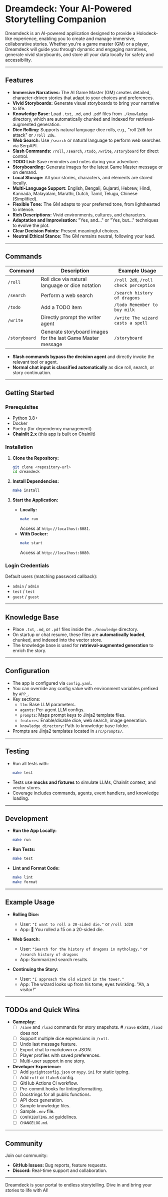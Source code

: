 # Dreamdeck: Your AI-Powered Storytelling Companion

Dreamdeck is an AI-powered application designed to provide a Holodeck-like experience, enabling you to create and manage immersive, collaborative stories. Whether you're a game master (GM) or a player, Dreamdeck will guide you through dynamic and engaging narratives, generate vivid storyboards, and store all your data locally for safety and accessibility.

---

## Features

- **Immersive Narratives:** The AI Game Master (GM) creates detailed, character-driven stories that adapt to your choices and preferences.
- **Vivid Storyboards:** Generate visual storyboards to bring your narrative to life.
- **Knowledge Base:** Load `.txt`, `.md`, and `.pdf` files from `./knowledge` directory, which are automatically chunked and indexed for retrieval-augmented generation.
- **Dice Rolling:** Supports natural language dice rolls, e.g., "roll 2d6 for attack" or `/roll 2d6`.
- **Web Search:** Use `/search` or natural language to perform web searches via SerpAPI.
- **Slash Commands:** `/roll`, `/search`, `/todo`, `/write`, `/storyboard` for direct control.
- **TODO List:** Save reminders and notes during your adventure.
- **Storyboarding:** Generate images for the latest Game Master message or on demand.
- **Local Storage:** All your stories, characters, and elements are stored locally.
- **Multi-Language Support:** English, Bengali, Gujarati, Hebrew, Hindi, Kannada, Malayalam, Marathi, Dutch, Tamil, Telugu, Chinese (Simplified).
- **Flexible Tone:** The GM adapts to your preferred tone, from lighthearted to intense.
- **Rich Descriptions:** Vivid environments, cultures, and characters.
- **Adaptation and Improvisation:** "Yes, and…" or "Yes, but…" techniques to evolve the plot.
- **Clear Decision Points:** Present meaningful choices.
- **Neutral Ethical Stance:** The GM remains neutral, following your lead.

---

## Commands

| Command        | Description                                                      | Example Usage                                  |
|----------------|------------------------------------------------------------------|------------------------------------------------|
| `/roll`        | Roll dice via natural language or dice notation                  | `/roll 2d6`, `/roll check perception`          |
| `/search`      | Perform a web search                                             | `/search history of dragons`                   |
| `/todo`        | Add a TODO item                                                  | `/todo Remember to buy milk`                   |
| `/write`       | Directly prompt the writer agent                                 | `/write The wizard casts a spell`              |
| `/storyboard`  | Generate storyboard images for the last Game Master message      | `/storyboard`                                 |

- **Slash commands bypass the decision agent** and directly invoke the relevant tool or agent.
- **Normal chat input is classified automatically** as dice roll, search, or story continuation.

---

## Getting Started

### Prerequisites

- Python 3.8+
- Docker
- Poetry (for dependency management)
- **Chainlit 2.x** (this app is built on Chainlit)

### Installation

1. **Clone the Repository:**
   ```sh
   git clone <repository-url>
   cd dreamdeck
   ```

2. **Install Dependencies:**
   ```sh
   make install
   ```

3. **Start the Application:**
   - **Locally:**
     ```sh
     make run
     ```
     Access at `http://localhost:8081`.
   - **With Docker:**
     ```sh
     make start
     ```
     Access at `http://localhost:8080`.

### Login Credentials

Default users (matching password callback):

- `admin` / `admin`
- `test` / `test`
- `guest` / `guest`

---

## Knowledge Base

- Place `.txt`, `.md`, or `.pdf` files inside the `./knowledge` directory.
- On startup or chat resume, these files are **automatically loaded**, chunked, and indexed into the vector store.
- The knowledge base is used for **retrieval-augmented generation** to enrich the story.

---

## Configuration

- The app is configured via `config.yaml`.
- You can override any config value with environment variables prefixed by `APP_`.
- Key sections:
  - `llm`: Base LLM parameters.
  - `agents`: Per-agent LLM configs.
  - `prompts`: Maps prompt keys to Jinja2 template files.
  - `features`: Enable/disable dice, web search, image generation.
  - `knowledge_directory`: Path to knowledge base folder.
- Prompts are Jinja2 templates located in `src/prompts/`.

---

## Testing

- Run all tests with:
  ```sh
  make test
  ```
- Tests use **mocks and fixtures** to simulate LLMs, Chainlit context, and vector stores.
- Coverage includes commands, agents, event handlers, and knowledge loading.

---

## Development

- **Run the App Locally:**
  ```sh
  make run
  ```
- **Run Tests:**
  ```sh
  make test
  ```
- **Lint and Format Code:**
  ```sh
  make lint
  make format
  ```

---

## Example Usage

- **Rolling Dice:**
  - User: `"I want to roll a 20-sided die."` or `/roll 1d20`
  - App: 🎲 You rolled a 15 on a 20-sided die.

- **Web Search:**
  - User: `"Search for the history of dragons in mythology."` or `/search history of dragons`
  - App: Summarized search results.

- **Continuing the Story:**
  - User: `"I approach the old wizard in the tower."`
  - App: The wizard looks up from his tome, eyes twinkling. "Ah, a visitor!"

---

## TODOs and Quick Wins

- **Gameplay:**
  - [ ] `/save` and `/load` commands for story snapshots.  # `/save` exists, `/load` does not
  - [ ] Support multiple dice expressions in `/roll`.
  - [ ] Undo last message feature.
  - [ ] Export chat to markdown or JSON.
  - [ ] Player profiles with saved preferences.
  - [ ] Multi-user support in one story.

- **Developer Experience:**
  - [ ] Add `pyrightconfig.json` or `mypy.ini` for static typing.
  - [ ] Add `ruff` or `flake8` config.
  - [ ] GitHub Actions CI workflow.
  - [ ] Pre-commit hooks for linting/formatting.
  - [ ] Docstrings for all public functions.
  - [ ] API docs generation.
  - [ ] Sample knowledge files.
  - [ ] Sample `.env` file.
  - [ ] `CONTRIBUTING.md` guidelines.
  - [ ] `CHANGELOG.md`.

---

## Community

Join our community:

- **GitHub Issues:** Bug reports, feature requests.
- **Discord:** Real-time support and collaboration.

---

Dreamdeck is your portal to endless storytelling. Dive in and bring your stories to life with AI!
